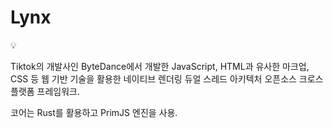 # Lynx

<aside>
💡

Tiktok의 개발사인 ByteDance에서 개발한 JavaScript, HTML과 유사한 마크업, CSS 등 웹 기반 기술을 활용한 네이티브 렌더링 듀얼 스레드 아키텍처 오픈소스 크로스 플랫폼 프레임워크.

코어는 Rust를 활용하고 PrimJS 엔진을 사용.

</aside>